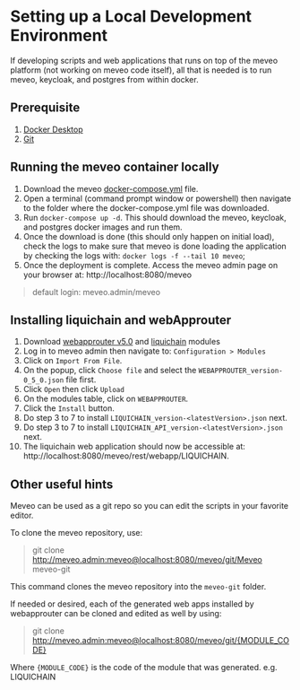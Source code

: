 # Setting up a Local Development Environment

If developing scripts and web applications that runs on top of the meveo platform (not working on meveo code itself), all that is needed is to run meveo, keycloak, and postgres from within docker.

## Prerequisite

1. [Docker Desktop](https://www.docker.com/products/docker-desktop)
2. [Git](https://github.com/git-guides/install-git)

## Running the meveo container locally

1. Download the meveo [docker-compose.yml](https://github.com/meveo-org/meveo/blob/master/.devcontainer/docker-compose.yml) file.
2. Open a terminal (command prompt window or powershell) then navigate to the folder where the docker-compose.yml file was downloaded.
3. Run `docker-compose up -d`.  This should download the meveo, keycloak, and postgres docker images and run them.
4. Once the download is done (this should only happen on initial load), check the logs to make sure that meveo is done loading the application by checking the logs with: `docker logs -f --tail 10 meveo`;
5. Once the deployment is complete. Access the meveo admin page on your browser at: http://localhost:8080/meveo

> default login: meveo.admin/meveo

## Installing liquichain and webApprouter

1. Download [webapprouter v5.0](https://github.com/meveo-org/module-webapprouter/blob/master/meveo%20module/WEBAPPROUTER_version-0_5_0.json) and [liquichain](https://github.com/smichea/liquichain/blob/main/mv-modules/LIQUICHAIN_version-0_1.json) modules
2. Log in to meveo admin then navigate to: `Configuration > Modules`
3. Click on `Import From File`.
4. On the popup, click `Choose file` and select the `WEBAPPROUTER_version-0_5_0.json` file first.
5. Click `Open` then click `Upload`
6. On the modules table, click on `WEBAPPROUTER`.
7. Click the `Install` button.
8. Do step 3 to 7 to install `LIQUICHAIN_version-<latestVersion>.json` next.
9. Do step 3 to 7 to install `LIQUICHAIN_API_version-<latestVersion>.json` next.
10. The liquichain web application should now be accessible at: http://localhost:8080/meveo/rest/webapp/LIQUICHAIN.

## Other useful hints

Meveo can be used as a git repo so you can edit the scripts in your favorite editor.

To clone the meveo repository, use:
> git clone http://meveo.admin:meveo@localhost:8080/meveo/git/Meveo meveo-git

This command clones the meveo repository into the `meveo-git` folder.

If needed or desired, each of the generated web apps installed by webapprouter can be cloned and edited as well by using:
> git clone http://meveo.admin:meveo@localhost:8080/meveo/git/{MODULE_CODE}

Where `{MODULE_CODE}` is the code of the module that was generated. e.g. LIQUICHAIN
